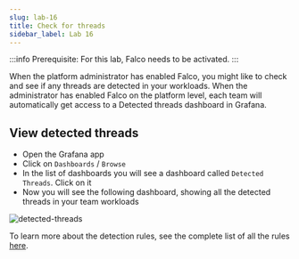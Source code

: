 ```yaml
---
slug: lab-16
title: Check for threads
sidebar_label: Lab 16
---
```

:::info
Prerequisite: For this lab, Falco needs to be activated.
:::

When the platform administrator has enabled Falco, you might like to check and see if any threads are detected in your workloads. When the administrator has enabled Falco on the platform level, each team will automatically get access to a Detected threads dashboard in Grafana.

## View detected threads

- Open the Grafana app
- Click on `Dashboards` / `Browse`
- In the list of dashboards you will see a dashboard called `Detected Threads`. Click on it
- Now you will see the following dashboard, showing all the detected threads in your team workloads


![detected-threads](../../img/detected-threads.png)

To learn more about the detection rules, see the complete list of all the rules [here](https://github.com/falcosecurity/rules/blob/c558fc7d2d02cc2c2edc968fe5770d544f1a9d55/rules/falco_rules.yaml).



